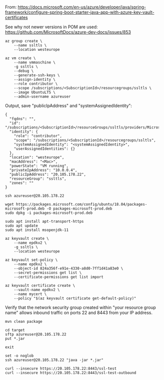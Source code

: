 From: https://docs.microsoft.com/en-us/azure/developer/java/spring-framework/configure-spring-boot-starter-java-app-with-azure-key-vault-certificates

See why not newer versions in POM are used: https://github.com/MicrosoftDocs/azure-dev-docs/issues/853

```
az group create \
    --name ssltls \
    --location westeurope
```
```
az vm create \
    --name vmmaschine \
    -g ssltls \
    --debug \
    --generate-ssh-keys \
    --assign-identity \
    --role contributor \
    --scope /subscriptions/<SubscriptionId>/resourcegroups/ssltls \
    --image UbuntuLTS \
    --admin-username azureuser
```

Output, save "publicIpAddress" and "systemAssignedIdentity":
```
{
  "fqdns": "",
  "id": "/subscriptions/<SubscriptionId>/resourceGroups/ssltls/providers/Microsoft.Compute/virtualMachines/vmmaschine",
  "identity": {
    "role": "contributor",
    "scope": "/subscriptions/<SubscriptionId>/resourcegroups/ssltls",
    "systemAssignedIdentity": "<systemAssignedIdentity>",
    "userAssignedIdentities": {}
  },
  "location": "westeurope",
  "macAddress": "<Mac>",
  "powerState": "VM running",
  "privateIpAddress": "10.0.0.4",
  "publicIpAddress": "20.105.178.22",
  "resourceGroup": "ssltls",
  "zones": ""
}
```
```
ssh azureuser@20.105.178.22

wget https://packages.microsoft.com/config/ubuntu/18.04/packages-microsoft-prod.deb -O packages-microsoft-prod.deb
sudo dpkg -i packages-microsoft-prod.deb

sudo apt install apt-transport-https
sudo apt update
sudo apt install msopenjdk-11
```
```
az keyvault create \
    --name epdkv2 \
    -g ssltls \
    --location westeurope
```
```
az keyvault set-policy \
    --name epdkv2 \
    --object-id 824a356f-e91e-4330-a8d0-7ff1d41a83e0 \
    --secret-permissions get list \
    --certificate-permissions get list import
```
```
az keyvault certificate create \
    --vault-name epdkv2 \
    --name mycert \
    --policy "$(az keyvault certificate get-default-policy)"
```

Verify that the network security group created within "your resource group name" allows inbound traffic on ports 22 and 8443 from your IP address.

```
mvn clean package

cd target
sftp azureuser@20.105.178.22
put *.jar

exit

set -o noglob
ssh azureuser@20.105.178.22 "java -jar *.jar"
```

```
curl --insecure https://20.105.178.22:8443/ssl-test
curl --insecure https://20.105.178.22:8443/ssl-test-outbound
```
